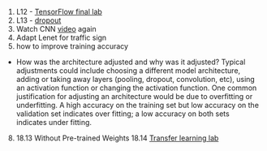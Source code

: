 1. L12 - [TensorFlow final lab](https://classroom.udacity.com/nanodegrees/nd013/parts/edf28735-efc1-4b99-8fbb-ba9c432239c8/modules/6b6c37bc-13a5-47c7-88ed-eb1fce9789a0/lessons/f035a45d-6203-4947-8175-6095862204d3/concepts/cbcb68d7-7575-442c-82d4-f796ad82b00a)
2. L13 - [dropout](https://classroom.udacity.com/nanodegrees/nd013/parts/edf28735-efc1-4b99-8fbb-ba9c432239c8/modules/6b6c37bc-13a5-47c7-88ed-eb1fce9789a0/lessons/c547d47e-bc84-434a-a72f-fd654be582f9/concepts/3cb3c513-935a-48c2-8ca7-195d4084c5da)
3. Watch CNN [video](https://classroom.udacity.com/nanodegrees/nd013/parts/edf28735-efc1-4b99-8fbb-ba9c432239c8/modules/6b6c37bc-13a5-47c7-88ed-eb1fce9789a0/lessons/0fb1d383-484e-4c49-a0e4-03922c1416d6/concepts/64063017560923) again
5. Adapt Lenet for traffic sign
2. how to improve training accuracy
* How was the architecture adjusted and why was it adjusted? Typical adjustments could include choosing a different model architecture, adding or taking away layers (pooling, dropout, convolution, etc), using an activation function or changing the activation function. One common justification for adjusting an architecture would be due to overfitting or underfitting. A high accuracy on the training set but low accuracy on the validation set indicates over fitting; a low accuracy on both sets indicates under fitting.
8. 18.13 Without Pre-trained Weights
18.14 [Transfer learning lab](https://classroom.udacity.com/nanodegrees/nd013/parts/edf28735-efc1-4b99-8fbb-ba9c432239c8/modules/6b6c37bc-13a5-47c7-88ed-eb1fce9789a0/lessons/818a5b8e-44b3-42f9-9921-e0e0e49f104e/concepts/ca8f22f8-7d7d-4989-ba30-9e850dd42bf8)
